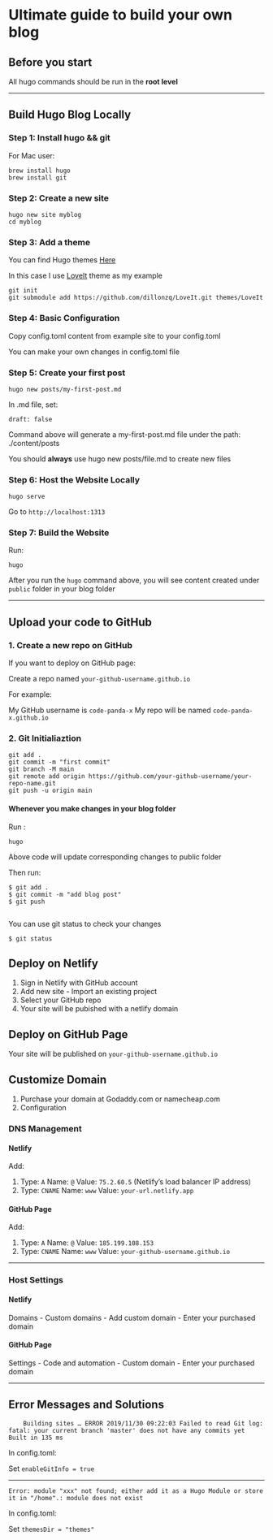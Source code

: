 # Ultimate guide to build your own blog


## Before you start

All hugo commands should be run in the **root level**

---

## Build Hugo Blog Locally

### Step 1: Install hugo && git

For Mac user:
```
brew install hugo
brew install git
```

### Step 2: Create a new site
```
hugo new site myblog
cd myblog
```

### Step 3: Add a theme

You can find Hugo themes [Here](https://themes.gohugo.io/)

In this case I use [LoveIt](https://github.com/dillonzq/LoveIt) theme as my example

```
git init
git submodule add https://github.com/dillonzq/LoveIt.git themes/LoveIt

```

### Step 4: Basic Configuration

Copy config.toml content from example site to your config.toml

You can make your own changes in config.toml file

### Step 5: Create your first post 
```
hugo new posts/my-first-post.md
```

In .md file, set:
```
draft: false
```

Command above will generate a my-first-post.md file under the path: ./content/posts

You should **always** use hugo new posts/file.md to create new files

### Step 6: Host the Website Locally

```
hugo serve
```
Go to `http://localhost:1313`

### Step 7: Build the Website

Run: 

```
hugo
```

After you run the `hugo` command above, you will see content created under `public` folder in your blog folder

---

## Upload your code to GitHub

### 1. Create a new repo on GitHub
If you want to deploy on GitHub page:

Create a repo named `your-github-username.github.io`

For example: 

My GitHub username is `code-panda-x`
My repo will be named `code-panda-x.github.io`

### 2. Git Initialiaztion

```
git add .
git commit -m "first commit"
git branch -M main
git remote add origin https://github.com/your-github-username/your-repo-name.git
git push -u origin main
```

#### Whenever you make changes in your blog folder

Run :

```
hugo
```

Above code will update corresponding changes to public folder

Then run:

```
$ git add .
$ git commit -m "add blog post"
$ git push


```
You can use git status to check your changes
```
$ git status
```


## Deploy on Netlify

1. Sign in Netlify with GitHub account
2. Add new site - Import an existing project
3. Select your GitHub repo
4. Your site will be pubished with a netlify domain

## Deploy on GitHub Page

Your site will be published on `your-github-username.github.io`

## Customize Domain

1. Purchase your domain at Godaddy.com or namecheap.com
2. Configuration

### DNS Management 
#### Netlify
Add:
1. Type: `A` Name: `@` Value: `75.2.60.5` (Netlify’s load balancer IP address)
2. Type: `CNAME` Name: `www` Value: `your-url.netlify.app`

#### GitHub Page

Add:
1. Type: `A` Name: `@` Value: `185.199.108.153` 
2. Type: `CNAME` Name: `www` Value: `your-github-username.github.io`

---

### Host Settings
#### Netlify
Domains - Custom domains - Add custom domain - Enter your purchased domain

#### GitHub Page
Settings - Code and automation - Custom domain - Enter your purchased domain

---

## Error Messages and Solutions 

```
    Building sites … ERROR 2019/11/30 09:22:03 Failed to read Git log: fatal: your current branch 'master' does not have any commits yet Built in 135 ms
```
In config.toml:

Set `enableGitInfo = true`

---

```   
Error: module "xxx" not found; either add it as a Hugo Module or store it in "/home".: module does not exist
```

In config.toml:

Set `themesDir = "themes"`
